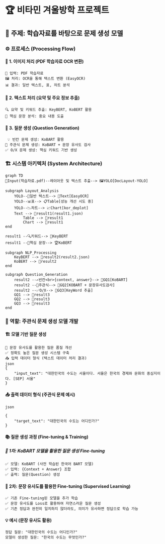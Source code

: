 # 🏆  비타민 겨울방학 프로젝트
## 📌 주제: 학습자료를 바탕으로 문제 생성 모델
### ⚙️ 프로세스 (Processing Flow)
#### 📝 1. 이미지 처리 (PDF 학습자료 OCR 변환)
	📂 입력: PDF 학습자료
	🖼 처리: OCR을 통해 텍스트 변환 (EasyOCR)
	📊 결과: 일반 텍스트, 표, 차트 분석

#### 📝 2. 텍스트 처리 (요약 및 주요 정보 추출)
	🔍 요약 및 키워드 추출: KeyBERT, KoBERT 활용
	📌 핵심 문장 분석: 중요 내용 도출

#### 📝 3. 질문 생성 (Question Generation)
	 💡 빈칸 문제 생성: KoBART 활용
	🧐 주관식 문제 생성: KoBART + 문장 유사도 검사
	✅ O/X 문제 생성: 핵심 키워드 기반 생성

### 🏗 시스템 아키텍처 (System Architecture)
	graph TD
    📂Input(학습자료.pdf)--레이아웃 및 텍스트 추출--> 🖼YOLO[DocLayout-YOLO]
    
    subgraph Layout_Analysis
        YOLO--📄일반 텍스트--> 📝Text[EasyOCR]
        YOLO--📊표--> 📋Table[성능 개선 시도 중]
        YOLO--📉차트--> 📈Chart[kor_deplot]
        Text --> 📂result1(result1.json)
		    Table --> 📂result1
		    Chart --> 📂result1
    end
    
    result1 --🔍키워드--> 🎯KeyBERT
    result1 --🧐핵심 문장--> 🏆KoBERT

    subgraph NLP_Processing
        KeyBERT --> 📂result2(result2.json)
        KoBERT --> 📂result2
    end

    subgraph Question_Generation
        result2 --✍빈칸<br>{context, answer}--> 🤖GQ1[KoBART]
        result2 --📝주관식--> 🤖GQ2[KOBART + 문장유사도검사]
        result2 --✅O/X--> 🤖GQ3[KeyWord 추출]
        GQ1 --> 🎯result3
        GQ2 --> 🎯result3
        GQ3 --> 🎯result3
    end

### 🧩 역할: 주관식 문제 생성 모델 개발
#### 🏗 모델 기반 질문 생성
	🎯 문장 유사도를 활용한 질문 품질 개선
	✅ 정확도 높은 질문 생성 시스템 구축
	📥 입력 데이터 형식 (텍스트 데이터 처리 결과)
	json
	{
	    "input_text": "대한민국의 수도는 서울이다. 서울은 한국의 경제와 문화의 중심지이다. [SEP] 서울"
	}
#### 📤 출력 데이터 형식 (주관식 문제 예시)
	json
	
	{
	    "target_text": "대한민국의 수도는 어디인가?"
	}
#### 📚 질문 생성 과정 (Fine-tuning & Training)
##### 🔹 1차: KoBART 모델을 활용한 질문 생성 Fine-tuning
	✅ 모델: KoBART (사전 학습된 한국어 BART 모델)
	✅ 입력: {Context + Answer} 조합
	✅ 출력: 질문(Question) 생성

#### 🔹 2차: 문장 유사도를 활용한 Fine-tuning (Supervised Learning)
	✅ 기존 Fine-tuning된 모델을 추가 학습
	✅ 문장 유사도를 Loss로 활용하여 자연스러운 질문 생성
	✅ 기존 정답과 완전히 일치하지 않더라도, 의미가 유사하면 정답으로 학습 가능

#### 💡 예시 (문장 유사도 활용)
	정답 질문: "대한민국의 수도는 어디인가?"
	모델이 생성한 질문: "한국의 수도는 무엇인가?"
